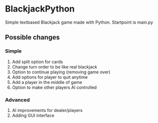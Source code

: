 # BlackjackPython
Simple textbased Blackjack game made with Python.
Startpoint is main.py

## Possible changes
### Simple
1. Add split option for cards
2. Change turn order to be like real blackjack
3. Option to continue playing (removing game over)
4. Add options for player to quit anytime
5. Add a player in the middle of game
6. Option to make other players AI controlled

### Advanced
1. AI improvements for dealer/players
2. Adding GUI interface
